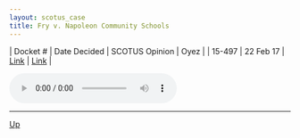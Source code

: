 ```yaml
---
layout: scotus_case
title: Fry v. Napoleon Community Schools
---
```


| Docket # | Date Decided | SCOTUS Opinion | Oyez |
| 15-497 | 22 Feb 17 | [Link](https://www.supremecourt.gov/opinions/boundvolumes/580BV.pdf#page=378) | [Link](https://www.oyez.org/cases/2016/15-497) |

<audio controls>
   <source src='./resources/15-497.mp3' type='audio/mpeg'>
</audio>

<object data='./resources/15-497.pdf' type='application/pdf'></object>

---

[Up](./README.md)